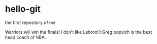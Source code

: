 # hello-git
the  first repository of me

Warriors will win the finals! I don't like Lebron!!!
Greg popvich is the best head coach of NBA.
